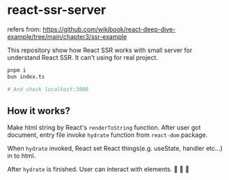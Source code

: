 # react-ssr-server

refers from: https://github.com/wikibook/react-deep-dive-example/tree/main/chapter3/ssr-example

This repository show how React SSR works with small server for understand React SSR. It can't using for real project.

```bash
pnpm i
bun index.ts

# And check localhost:3000
```

## How it works?

Make html string by React's `renderToString` function. After user got document, entry file invoke `hydrate` function from `react-dom` package.

When `hydrate` invoked, React set React things(e.g. useState, handler etc...) in to html.

After `hydrate` is finished. User can interact with elements. :tada: :tada: :tada:

